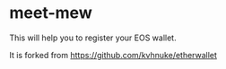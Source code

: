# meet-mew

This will help you to register your EOS wallet.  

It is forked from https://github.com/kvhnuke/etherwallet
